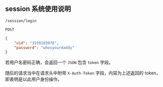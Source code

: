 ## session 系统使用说明

`/session/login`

`POST`

```json
{
    "uid": "3150103978",
    "password": "whosyourdaddy"
}
```

若用户名密码正确，会返回一个 `JSON` 包含 `token` 字段。

随后的请求当中在请求头中附带 `X-Auth-Token` 字段，内容为上述返回的 token，即表明是以此用户身份操作。